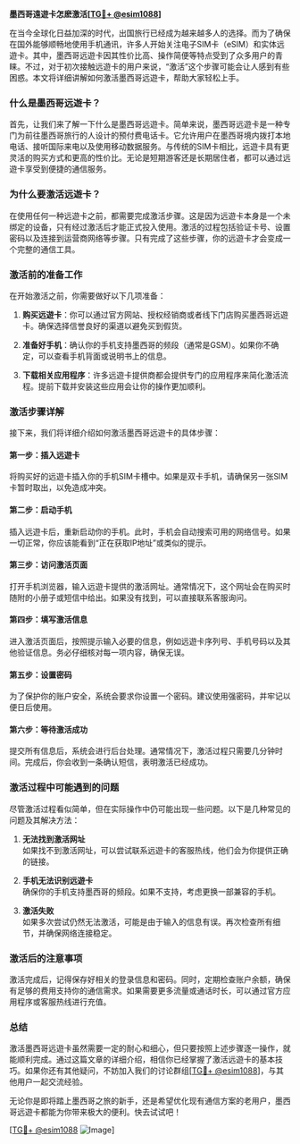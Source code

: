 **墨西哥遠遊卡怎麽激活[[TG💪+ @esim1088](https://t.me/s/esim1088)]**

在当今全球化日益加深的时代，出国旅行已经成为越来越多人的选择。而为了确保在国外能够顺畅地使用手机通讯，许多人开始关注电子SIM卡（eSIM）和实体远遊卡。其中，墨西哥远遊卡因其性价比高、操作简便等特点受到了众多用户的青睐。不过，对于初次接触远遊卡的用户来说，“激活”这个步骤可能会让人感到有些困惑。本文将详细讲解如何激活墨西哥远遊卡，帮助大家轻松上手。

### **什么是墨西哥远遊卡？**

首先，让我们来了解一下什么是墨西哥远遊卡。简单来说，墨西哥远遊卡是一种专门为前往墨西哥旅行的人设计的预付费电话卡。它允许用户在墨西哥境内拨打本地电话、接听国际来电以及使用移动数据服务。与传统的SIM卡相比，远遊卡具有更灵活的购买方式和更高的性价比。无论是短期游客还是长期居住者，都可以通过远遊卡享受到便捷的通信服务。

### **为什么要激活远遊卡？**

在使用任何一种远遊卡之前，都需要完成激活步骤。这是因为远遊卡本身是一个未绑定的设备，只有经过激活后才能正式投入使用。激活的过程包括验证卡号、设置密码以及连接到运营商网络等步骤。只有完成了这些步骤，你的远遊卡才会变成一个完整的通信工具。

### **激活前的准备工作**

在开始激活之前，你需要做好以下几项准备：

1. **购买远遊卡**：你可以通过官方网站、授权经销商或者线下门店购买墨西哥远遊卡。确保选择信誉良好的渠道以避免买到假货。
   
2. **准备好手机**：确认你的手机支持墨西哥的频段（通常是GSM）。如果你不确定，可以查看手机背面或说明书上的信息。

3. **下载相关应用程序**：许多远遊卡提供商都会提供专门的应用程序来简化激活流程。提前下载并安装这些应用会让你的操作更加顺利。

### **激活步骤详解**

接下来，我们将详细介绍如何激活墨西哥远遊卡的具体步骤：

#### **第一步：插入远遊卡**
将购买好的远遊卡插入你的手机SIM卡槽中。如果是双卡手机，请确保另一张SIM卡暂时取出，以免造成冲突。

#### **第二步：启动手机**
插入远遊卡后，重新启动你的手机。此时，手机会自动搜索可用的网络信号。如果一切正常，你应该能看到“正在获取IP地址”或类似的提示。

#### **第三步：访问激活页面**
打开手机浏览器，输入远遊卡提供的激活网址。通常情况下，这个网址会在购买时随附的小册子或短信中给出。如果没有找到，可以直接联系客服询问。

#### **第四步：填写激活信息**
进入激活页面后，按照提示输入必要的信息，例如远遊卡序列号、手机号码以及其他验证信息。务必仔细核对每一项内容，确保无误。

#### **第五步：设置密码**
为了保护你的账户安全，系统会要求你设置一个密码。建议使用强密码，并牢记以便日后使用。

#### **第六步：等待激活成功**
提交所有信息后，系统会进行后台处理。通常情况下，激活过程只需要几分钟时间。完成后，你会收到一条确认短信，表明激活已经成功。

### **激活过程中可能遇到的问题**

尽管激活过程看似简单，但在实际操作中仍可能出现一些问题。以下是几种常见的问题及其解决方法：

1. **无法找到激活网址**  
   如果找不到激活网址，可以尝试联系远遊卡的客服热线，他们会为你提供正确的链接。

2. **手机无法识别远遊卡**  
   确保你的手机支持墨西哥的频段。如果不支持，考虑更换一部兼容的手机。

3. **激活失败**  
   如果多次尝试仍然无法激活，可能是由于输入的信息有误。再次检查所有细节，并确保网络连接稳定。

### **激活后的注意事项**

激活完成后，记得保存好相关的登录信息和密码。同时，定期检查账户余额，确保有足够的费用支持你的通信需求。如果需要更多流量或通话时长，可以通过官方应用程序或客服热线进行充值。

### **总结**

激活墨西哥远遊卡虽然需要一定的耐心和细心，但只要按照上述步骤逐一操作，就能顺利完成。通过这篇文章的详细介绍，相信你已经掌握了激活远遊卡的基本技巧。如果你还有其他疑问，不妨加入我们的讨论群组[[TG💪+ @esim1088](https://t.me/s/esim1088)]，与其他用户一起交流经验。

无论你是即将踏上墨西哥之旅的新手，还是希望优化现有通信方案的老用户，墨西哥远遊卡都能为你带来极大的便利。快去试试吧！

[[TG💪+ @esim1088](https://t.me/s/esim1088) ![Image](https://i.postimg.cc/4NQfJmqS/Snipaste-2025-05-13-00-14-12.png)]